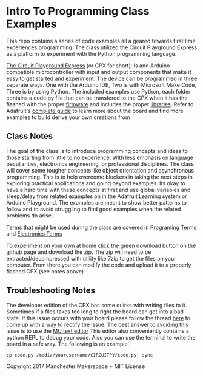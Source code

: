 # Intro To Programming Class Examples

This repo contains a series of code examples all a geared towards first time experiences programming. The class utilized the Circuit Playground Express as a platform to experiment with the Python programming language.

[The Circuit Playground Express](https://www.adafruit.com/product/3333) (or CPX for short):  Is and Arduino compatible microcontroller with input and output components that make it easy to get started and experiment. The device can be programmed in three separate ways. One with the Arduino IDE, Two is with Microsoft Make Code, Three is by using Python. The included examples use Python, each folder contains a code.py file that can be transfered to the CPX when it has the flashed with the proper [firmware](https://learn.adafruit.com/adafruit-circuit-playground-express/circuitpython-quick-install) and includes the proper [libraries](https://learn.adafruit.com/adafruit-circuit-playground-express/installing-libraries). Refer to Adafruit's [complete guide](https://learn.adafruit.com/adafruit-circuit-playground-express/overview) to learn more about the board and find more examples to build derive your own creations from

## Class Notes

The goal of the class is to introduce programming concepts and ideas to those starting from little to no experience. With less emphasis on language peculiarities, electronics engineering, or professional disciplines. The class will cover some tougher concepts like object orientation and asynchronous programming. This is to help overcome blockers in taking the next steps in exploring practical applications and going beyond examples. Its okay to have a hard time with these concepts at first and use global variables and sleep/delay from related examples on in the Adafruit Learning system or Arduino Playground. The examples are meant to show better patterns to follow and to avoid struggling to find good examples when the related problems do arise.

Terms that might be used during the class are covered in [Programing Terms](https://github.com/ManchesterMakerspace/IntroToPrograming/blob/master/programingTerms.md) and [Electronics Terms](https://github.com/ManchesterMakerspace/IntroToPrograming/blob/master/electronicsTerms.md)

To experiment on your own at home click the green download button on the github page and download the zip. The zip will need to be extracted/decompressed with utility like 7zip to get the files on your computer. From there you can modify the code and upload it to a properly flashed CPX (see notes above)

## Troubleshooting Notes

The developer edition of the CPX has some quirks with writing files to it. Sometimes if a files takes too long to right the board can get into a bad state. If this issue occurs with your board please follow the thread [here](https://forums.adafruit.com/viewtopic.php?f=58&t=126031) to come up with a way to rectify the issue. The best answer to avoiding this issue is to use the [MU text editor](https://codewith.mu/#download) This editor also conveniently contains a python REPL to debug your code. Also you can use the terminal to write the board in a safe way. The following is an example.

 ```cp code.py /media/yourusername/CIRCUITPY/code.py; sync```


 Copyright 2017 Manchester Makerspace ~ MIT License
